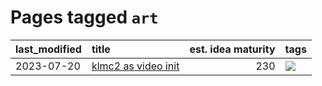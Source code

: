 # Pages tagged `art`

|last_modified|title|est. idea maturity|tags
|:---|:---|---:|:---|
|2023-07-20|[klmc2 as video init](../klmc2_as_video_init.md)|230|[![](https://img.shields.io/badge/tag-art-95bed6)](../tags/art.md)|